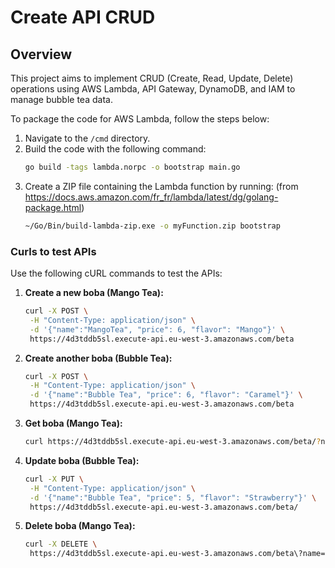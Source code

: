 # Create API CRUD

## Overview

This project aims to implement CRUD (Create, Read, Update, Delete) operations using AWS Lambda, API Gateway, DynamoDB, and IAM to manage bubble tea data.

To package the code for AWS Lambda, follow the steps below:

1. Navigate to the `/cmd` directory.
2. Build the code with the following command:
   ```bash
   go build -tags lambda.norpc -o bootstrap main.go
   ```
3. Create a ZIP file containing the Lambda function by running: (from https://docs.aws.amazon.com/fr_fr/lambda/latest/dg/golang-package.html)
   ```bash
   ~/Go/Bin/build-lambda-zip.exe -o myFunction.zip bootstrap
   ```

### Curls to test APIs

Use the following cURL commands to test the APIs:

1. **Create a new boba (Mango Tea):**

   ```bash
   curl -X POST \
    -H "Content-Type: application/json" \
    -d '{"name":"MangoTea", "price": 6, "flavor": "Mango"}' \
    https://4d3tddb5sl.execute-api.eu-west-3.amazonaws.com/beta
   ```

2. **Create another boba (Bubble Tea):**

   ```bash
   curl -X POST \
    -H "Content-Type: application/json" \
    -d '{"name":"Bubble Tea", "price": 6, "flavor": "Caramel"}' \
    https://4d3tddb5sl.execute-api.eu-west-3.amazonaws.com/beta
   ```

3. **Get boba (Mango Tea):**

   ```bash
   curl https://4d3tddb5sl.execute-api.eu-west-3.amazonaws.com/beta/?name=MangoTea
   ```

4. **Update boba (Bubble Tea):**

   ```bash
   curl -X PUT \
    -H "Content-Type: application/json" \
    -d '{"name":"Bubble Tea", "price": 5, "flavor": "Strawberry"}' \
    https://4d3tddb5sl.execute-api.eu-west-3.amazonaws.com/beta/
   ```

5. **Delete boba (Mango Tea):**
   ```bash
   curl -X DELETE \
    https://4d3tddb5sl.execute-api.eu-west-3.amazonaws.com/beta\?name=MangoTea
   ```
